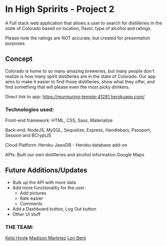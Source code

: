 # In High Spririts - Project 2

A Full stack web application that allows a user to search for distilleries in the state of Colorado based on location, flavor, type of alcohol and ratings.

Please note the ratings are NOT accurate, but created for presentation purposes.  

## Concept 
Colorado is home to so many amazing breweries, but many people don't realize is how many spirit distilleries are in the state of Colorado.  Our app aims to make it easier to find those distilleries, show what they offer, and find something that will please even the most picky drinkers.

Direct link to app: https://murmuring-temple-41281.herokuapp.com/

### Technologies used:

Front-end framework: HTML, CSS, Sass, Materialize

Back-end: NodeJS, MySQL, Sequelize, Express, Handlebars,
    Passport, Session and BCryptJS

Cloud Platform: Heroku
    JawsDB - Heroku database add-on

APIs: Built our own distilleries and alcohol information
    Google Maps

    
## Future Additions/Updates

 - Bulk up the API with more data
 - Add more functionality for the user:
    * Add pictures
    * Rate easier
    * Comments
 - Add a Dashboard button, Log Out button
 - Other UI stuff

### THE TEAM:
[Kelsi Hoyle](https://github.com/kelsimhoyle)
[Madison Martinez](https://github.com/amadisonm1209)
[Lori Berti](https://github.com/lberti92)
